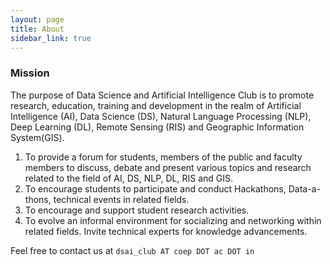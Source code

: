 ```yaml
---
layout: page
title: About
sidebar_link: true
---
```


### Mission
The purpose of Data Science and Artificial Intelligence Club is to promote research, education, training and development in the realm of Artificial Intelligence (AI), Data Science (DS), Natural Language Processing (NLP), Deep Learning (DL), Remote Sensing (RIS) and Geographic Information System(GIS).


<!-- To make pages show up in the sidebar, add `sidebar_link: true` to the front matter. -->

1. To provide a forum for students, members of the public and faculty members to discuss, debate and present various topics and research related to the field of AI, DS, NLP, DL, RIS and GIS.
2. To encourage students to participate and conduct Hackathons, Data-a-thons, technical events in related fields.
3. To encourage and support student research activities.
4. To evolve an informal environment for socializing and networking within related fields. Invite technical experts for knowledge advancements.

Feel free to contact us at `dsai_club AT coep DOT ac DOT in`